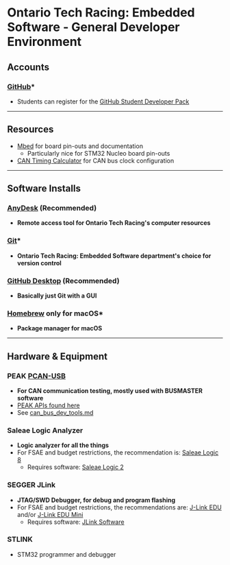 # Ontario Tech Racing: Embedded Software - General Developer Environment

## Accounts

### [GitHub](https://github.com/)*

- Students can register for the [GitHub Student Developer Pack](https://education.github.com/pack)

---

## Resources

- [Mbed](https://os.mbed.com/) for board pin-outs and documentation
    - Particularly nice for STM32 Nucleo board pin-outs
- [CAN Timing Calculator](http://www.bittiming.can-wiki.info/) for CAN bus clock configuration

---

## Software Installs

### [AnyDesk](https://anydesk.com) (Recommended)

- **Remote access tool for Ontario Tech Racing's computer resources**

### [Git](https://git-scm.com/downloads)*

- **Ontario Tech Racing: Embedded Software department's choice for version control**

### [GitHub Desktop](https://desktop.github.com/) (Recommended)

- **Basically just Git with a GUI**

### [Homebrew](https://brew.sh/) only for macOS*

- **Package manager for macOS**

---

## Hardware & Equipment

### PEAK [PCAN-USB](https://www.peak-system.com/PCAN-USB.199.0.html?&L=1)

- **For CAN communication testing, mostly used with BUSMASTER software**
- [PEAK APIs found here](https://www.peak-system.com/Software.68.0.html?&L=1)
- See [can_bus_dev_tools.md](..%2Fdevenvs%2Fcan_bus_dev_tools.md)

### Saleae Logic Analyzer

- **Logic analyzer for all the things**
- For FSAE and budget restrictions, the recommendation
  is: [Saleae Logic 8](https://cad.saleae.com/products/saleae-logic-8)
    - Requires software: [Saleae Logic 2](https://www.saleae.com/downloads/)

### SEGGER JLink

- **JTAG/SWD Debugger, for debug and program flashing**
- For FSAE and budget restrictions, the recommendations
  are: [J-Link EDU](https://www.segger.com/products/debug-probes/j-link/models/j-link-edu/)
  and/or [J-Link EDU Mini](https://www.segger.com/products/debug-probes/j-link/models/j-link-edu-mini/)
    - Requires
      software: [JLink Software](https://www.segger.com/downloads/jlink#J-LinkSoftwareAndDocumentationPack)

### STLINK

- STM32 programmer and debugger
